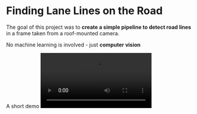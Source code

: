 # Finding Lane Lines on the Road

The goal of this project was to **create a simple pipeline to detect road lines** in a frame taken from a roof-mounted camera.

No machine learning is involved - just **computer vision** 

A short demo ![](out/videos/solidWhiteRight.mp4) 

